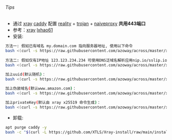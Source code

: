 ###### Tips
* 通过  [xray](https://github.com/XTLS/Xray-core/releases) [caddy](https://github.com/caddyserver/caddy/releases)  配置  [reality](https://github.com/XTLS/REALITY) + [trojan](https://github.com/imgk/caddy-trojan) + [naiveproxy](https://github.com/klzgrad/naiveproxy)  **共用443端口**  
* 参考：[xray](https://github.com/XTLS/Xray-examples) [lxhao61](https://github.com/lxhao61/integrated-examples)
* 安装:
```bash
方法一: 假如已有域名 my.domain.com 指向服务器地址, 使用以下命令
bash <(curl -s https://raw.githubusercontent.com/azoway/across/master/xtls/xtls_fly.sh) domain@my.domain.com
 
方法二: 假如仅有IP地址 123.123.234.234 可使用DNS泛域名解析应用nip.io/sslip.io, 使用以下命令
bash <(curl -s https://raw.githubusercontent.com/azoway/across/master/xtls/xtls_fly.sh) domain@123.123.234.234.nip.io
  
加上uuid(默认随机)：
bash <(curl -s https://raw.githubusercontent.com/azoway/across/master/xtls/xtls_fly.sh) domain@123.123.234.234.nip.io uuid@97697d26-04e5-47ba-84ac-65289558977d 

加上伪装域名(默认www.amazon.com)：
bash <(curl -s https://raw.githubusercontent.com/azoway/across/master/xtls/xtls_fly.sh) domain@my.domain.com fk@www.amazon.com

加上privateKey(默认由 xray x25519 命令生成)：
bash <(curl -s https://raw.githubusercontent.com/azoway/across/master/xtls/xtls_fly.sh) domain@my.domain.com pk@YGSafufMK-803V3RH5j4dkGzTR_WT8-QSObNSBlqr3Y
```
* 卸载:
```bash
apt purge caddy -y
bash -c "$(curl -L https://github.com/XTLS/Xray-install/raw/main/install-release.sh)" @ remove --purge
```
